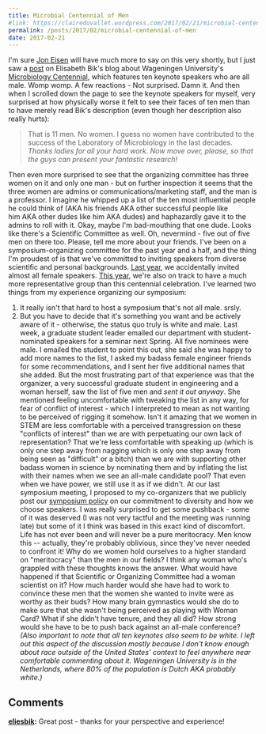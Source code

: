 ```yaml
---
title: Microbial Centennial of Men
#link: https://claireduvallet.wordpress.com/2017/02/21/microbial-centennial-of-men/
permalink: /posts/2017/02/microbial-centennial-of-men
date: 2017-02-21
---
```



I'm sure [Jon Eisen](https://phylogenomics.blogspot.com/2016/10/the-white-mens-microbiome-congress.html) will have much more to say on this very shortly, but I just saw a [post](https://microbiomedigest.com/2017/02/20/wageningen-microbiology-centennial-a-very-male-celebration/) on Elisabeth Bik's blog about Wageningen University's [Microbiology Centennial](http://www.wur.nl/nl/activiteit/Microbiology-Centennial.htm), which features ten keynote speakers who are all male. Womp womp. A few reactions - Not surprised. Damn it.  And then when I scrolled down the page to see the keynote speakers for myself, very surprised at how physically worse it felt to see their faces of ten men than to have merely read Bik's description (even though her description also really hurts): 

> That is 11 men. No women. I guess no women have contributed to the success of the Laboratory of Microbiology in the last decades. _Thanks ladies for all your hard work. Now move over, please, so that the guys can present your fantastic research!_

Then even more surprised to see that the organizing committee has three women on it and only one man - but on further inspection it seems that the three women are admins or communications/marketing staff, and the man is a professor. I imagine he whipped up a list of the ten most influential people he could think of (AKA his friends AKA other successful people like him AKA other dudes like him AKA dudes) and haphazardly gave it to the admins to roll with it. Okay, maybe I'm bad-mouthing that one dude. Looks like there's a Scientific Committee as well. Oh, nevermind - five out of five men on there too. Please, tell me more about your friends. I've been on a symposium-organizing committee for the past year and a half, and the thing I'm proudest of is that we've committed to inviting speakers from diverse scientific and personal backgrounds. [Last year](https://microbiome2016.wordpress.com/), we accidentally invited almost all female speakers. [This year](https://microbiome2017.wordpress.com/), we're also on track to have a much more representative group than this centennial celebration. I've learned two things from my experience organizing our symposium: 

  1. It really isn't that hard to host a symposium that's not all male. srsly.
  2. But you have to decide that it's something you want and be actively aware of it - otherwise, the status quo truly is white and male.
Last week, a graduate student leader emailed our department with student-nominated speakers for a seminar next Spring. All five nominees were male. I emailed the student to point this out, she said she was happy to add more names to the list, I asked my badass female engineer friends for some recommendations, and I sent her five additional names that she added. But the most frustrating part of that experience was that the organizer, a very successful graduate student in engineering and a woman herself, saw the list of five men and _sent it out anyway_. She mentioned feeling uncomfortable with tweaking the list in any way, for fear of conflict of interest - which I interpreted to mean as not wanting to be perceived of rigging it somehow. Isn't it amazing that we women in STEM are less comfortable with a perceived transgression on these "conflicts of interest" than we are with perpetuating our own lack of representation? That we're less comfortable with speaking up (which is only one step away from nagging which is only one step away from being seen as "difficult" or a bitch) than we are with supporting other badass women in science by nominating them and by inflating the list with their names when we see an all-male candidate pool? That even when we have power, we still use it as if we didn't. At our last symposium meeting, I proposed to my co-organizers that we publicly post our [symposium policy](https://microbiome2017.wordpress.com/symposium-policy/) on our commitment to diversity and how we choose speakers. I was really surprised to get some pushback - some of it was deserved (I was not very tactful and the meeting was running late) but some of it I think was based in this exact kind of discomfort. Life has not ever been and will never be a pure meritocracy. Men know this -- actually, they're probably oblivious, since they've never needed to confront it! Why do we women hold ourselves to a higher standard on "meritocracy" than the men in our fields? I think any woman who's grappled with these thoughts knows the answer. What would have happened if that Scientific or Organizing Committee had a woman scientist on it? How much harder would she have had to work to convince these men that the women she wanted to invite were as worthy as their buds? How many brain gymnastics would she do to make sure that she wasn't being perceived as playing with Woman Card? What if she didn't have tenure, and they all did? How strong would she have to be to push back against an all-male conference? _(Also important to note that all ten keynotes also seem to be white. I left out this aspect of the discussion mostly because I don't know enough about race outside of the United States' context to feel anywhere near comfortable commenting about it. Wageningen University is in the Netherlands, where 80% of the population is Dutch AKA probably white.)_

## Comments

**[eliesbik](#6 "2017-02-21 05:55:25"):** Great post - thanks for your perspective and experience!

